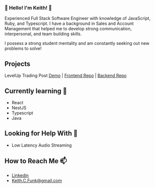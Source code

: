 ### 👋 Hello! I'm Keith! 👋
Experienced Full Stack Software Engineer with knowledge of JavaScript, Ruby, and Typescript. I have a background in Sales and Account Management that helped me to develop strong communication, interpersonal, and team building skills.

I possess a strong student mentality and am constantly seeking out new problems to solve! 

## Projects
LevelUp Trading Post [Demo](https://youtu.be/zo203HeqSaw) | [Frontend Repo](https://github.com/Sunset05/level-up-frontend/edit/main/README.md) | [Backend Repo](https://github.com/Sunset05/level_up_backend)

## Currently learning 🌱
  - React
  - NestJS
  - Typescript
  - Java

## Looking for Help With 🤔
  - Low Latency Audio Streaming
 
## How to Reach Me 📫
  - [Linkedin](https://www.linkedin.com/in/keith-funk/)
  - Keith.C.Funk@gmail.com
<!--  
**Sunset05/Sunset05** is a ✨ _special_ ✨ repository because its `README.md` (this file) appears on your GitHub profile.

Here are some ideas to get you started:

- 🔭 I’m currently working on ...
- 🌱 I’m currently learning ...
- 👯 I’m looking to collaborate on ...
- 🤔 I’m looking for help with ...
- 💬 Ask me about ...
- 📫 How to reach me: ...
- 😄 Pronouns: ...
- ⚡ Fun fact: ...
-->
